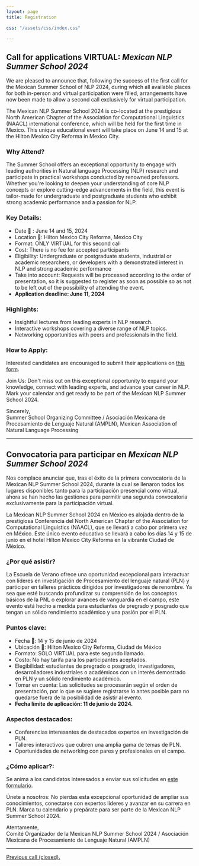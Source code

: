 ```yaml
---
layout: page
title: Registration

css: "/assets/css/index.css"

---
```


## Call for applications VIRTUAL: *Mexican NLP Summer School 2024*

We are pleased to announce that, following the success of the first call for the Mexican Summer School of NLP 2024, during which all available places for both in-person and virtual participation were filled, arrangements have now been made to allow a second call exclusively for virtual participation.

The Mexican NLP Summer School 2024 is co-located at the prestigious North American Chapter of the Association for Computational Linguistics (NAACL) international conference, which will be held for the first time in Mexico. This unique educational event will take place on June 14 and 15 at the Hilton Mexico City Reforma in Mexico City.


### Why Attend?

The Summer School offers an exceptional opportunity to engage with leading authorities in Natural language Processing (NLP) research and participate in practical workshops conducted by renowned professors. Whether you're looking to deepen your understanding of core NLP concepts or explore cutting-edge advancements in the field, this event is tailor-made for undergraduate and postgraduate students who exhibit strong academic performance and a passion for NLP.

### Key Details:
- Date 📅 : June 14 and 15, 2024
- Location 📍: Hilton Mexico City Reforma, Mexico City
- Format: ONLY VIRTUAL for this second call
- Cost: There is no fee for accepted participants
- Eligibility: Undergraduate or postgraduate students, industrial or academic researchers, or developers with a demonstrated interest in NLP and strong academic performance 
- Take into account: Requests will be processed according to the order of presentation, so it is suggested to register as soon as possible so as not to be left out of the possibility of attending the event.
- **Application deadline: June 11, 2024**

### Highlights:
- Insightful lectures from leading experts in NLP research.
- Interactive workshops covering a diverse range of NLP topics.
- Networking opportunities with peers and professionals in the field.

### How to Apply:
Interested candidates are encouraged to submit their applications on [this form](https://forms.gle/SHmGGKSevBwy4Q6G9).

Join Us:
Don't miss out on this exceptional opportunity to expand your knowledge, connect with leading experts, and advance your career in NLP. Mark your calendar and get ready to be part of the  Mexican NLP Summer School 2024. 
<!-- For inquiries and updates, please visit https://ampln.github.io/escuelaverano2024/ -->

Sincerely, <br>
Summer School Organizing Committee / Asociación Mexicana de Procesamiento de Lenguaje Natural (AMPLN), Mexican Association of Natural Language Processing

<hr>

## Convocatoria para participar en *Mexican NLP Summer School 2024*

Nos complace anunciar que, tras el éxito de la primera convocatoria de la Mexican NLP Summer School 2024, durante la cual se llenaron todos los lugares disponibles tanto para la participación presencial como virtual, ahora se han hecho las gestiones para permitir una segunda convocatoria exclusivamente para la participación virtual.

La Mexican NLP Summer School 2024 en México es alojada dentro de la prestigiosa Conferencia del North American Chapter of the Association for Computational Linguistics (NAACL), que se llevará a cabo por primera vez en México. Este único evento educativo se llevará a cabo los días 14 y 15 de junio en el hotel Hilton Mexico City Reforma en la vibrante Ciudad de México.

### ¿Por qué asistir?
La Escuela de Verano ofrece una oportunidad excepcional para interactuar con líderes en investigación de Procesamiento del lenguaje natural (PLN) y participar en talleres prácticos dirigidos por investigadores de renombre. Ya sea que esté buscando profundizar su comprensión de los conceptos básicos de la PNL o explorar avances de vanguardia en el campo, este evento está hecho a medida para estudiantes de pregrado y posgrado que tengan un sólido rendimiento académico y una pasión por el PLN.

### Puntos clave:
- Fecha 📅: 14 y 15 de junio de 2024
- Ubicación 📍: Hilton Mexico City Reforma, Ciudad de México
- Formato: SOLO VIRTUAL para este segundo llamado.
- Costo: No hay tarifa para los participantes aceptados.
- Elegibilidad: estudiantes de pregrado o posgrado, investigadores, desarrolladores industriales o académicos con un interés demostrado en PLN y un sólido rendimiento académico.
- Tomar en cuenta: Las solicitudes se procesarán según el orden de presentación, por lo que se sugiere registrarse lo antes posible para no quedarse fuera de la posibilidad de asistir al evento.
- **Fecha límite de aplicación: 11 de junio de 2024.**


### Aspectos destacados:
- Conferencias interesantes de destacados expertos en investigación de PLN.
- Talleres interactivos que cubren una amplia gama de temas de PLN.
- Oportunidades de networking con pares y profesionales en el campo.


### ¿Cómo aplicar?:
Se anima a los candidatos interesados a enviar sus solicitudes en [este formulario](https://forms.gle/SHmGGKSevBwy4Q6G9).

Únete a nosotros:
No pierdas esta excepcional oportunidad de ampliar sus conocimientos, conectarse con expertos líderes y avanzar en su carrera en PLN. Marca tu calendario y prepárate para ser parte de la  Mexican NLP Summer School 2024.

<!-- Para consultas y actualizaciones, visite https://ampln.github.io/escuelaverano2024/ -->

Atentamente,<br>
Comité Organizador de la Mexican NLP Summer School 2024 /
Asociación Mexicana de Procesamiento de Lenguaje Natural (AMPLN)

---

[Previous call (closed).](/escuelaverano2024/sponsor_policy/registration_closed/)
